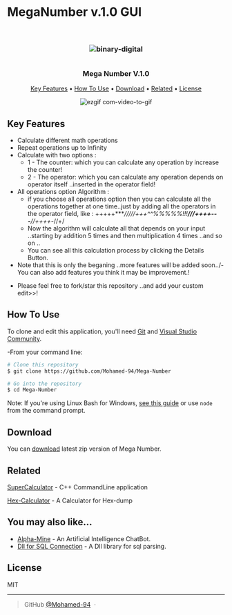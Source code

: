 # MegaNumber v.1.0 GUI 
 
 <h3 align="center">
  <br>
 
  ![binary-digital](https://user-images.githubusercontent.com/38832580/42850670-9f9745f8-8a20-11e8-95a4-027156cbba11.jpg) 
  
  <br>
  Mega Number V.1.0
  <br>
</h3>

 

<p align="center">
  <a href="#key-features">Key Features</a> •
  <a href="#how-to-use">How To Use</a> •
  <a href="#download">Download</a> •
  <a href="#related">Related</a> •
  <a href="#license">License</a>
</p>
<div align="center">

![ezgif com-video-to-gif](https://user-images.githubusercontent.com/38832580/42850492-d21cc3f0-8a1f-11e8-82ce-8dbf19af47d5.gif)

</div>

## Key Features

* Calculate different math operations
* Repeat operations up to Infinity 
* Calculate with two options : 
  - 1 - The counter: which you can calculate any operation by increase the counter!
  - 2 - The operator: which you can calculate any operation depends on operator itself ..inserted in the operator field!
* All operations option Algorithm :
     - if you choose all operations option then you can calculate all the operations together at one time..just by adding all the operators in the operator field, like : +++++****/////+++^^%%%%%!!!**///++++---**//++++-*//+/
     - Now the algorithm will calculate all that depends on your input ..starting by addition 5 times and then multiplication 4 times ..and so on ..
     - You can see all this calculation process by clicking the Details Button.
 * Note that this is only the beganing ..more features will be added soon../-You can also add features you think it may be improvement.!
  - Please feel free to fork/star this repository ..and add your custom edit>>!

## How To Use

To clone and edit this application, you'll need [Git](https://git-scm.com) and [Visual Studio Community](https://visualstudio.microsoft.com/thank-you-downloading-visual-studio/?sku=Community&rel=15#). 

-From your command line:

```bash
# Clone this repository
$ git clone https://github.com/Mohamed-94/Mega-Number

# Go into the repository
$ cd Mega-Number

```

Note: If you're using Linux Bash for Windows, [see this guide](https://www.howtogeek.com/261575/how-to-run-graphical-linux-desktop-applications-from-windows-10s-bash-shell/) or use `node` from the command prompt.


## Download

You can [download](https://sourceforge.net/projects/mega-number/) latest zip version of Mega Number.

 
## Related

[SuperCalculator](https://github.com/Mohamed-94/Super-Calculator_Cpp_CommandLine) - C++ CommandLine application

[Hex-Calculator](https://github.com/Mohamed-94/HexCalculator) - A Calculator for Hex-dump
 

## You may also like...

- [Alpha-Mine](https://github.com/Mohamed-94/Alpha-Mine-ChatBot) - An Artificial Intelligence ChatBot.
- [Dll for SQL Connection](https://github.com/Mohamed-94/DLL-for-SQL-Connection) - A Dll library for sql parsing.

## License

MIT

---

> GitHub [@Mohamed-94](https://github.com/Mohamed-94) &nbsp;&middot;&nbsp;


